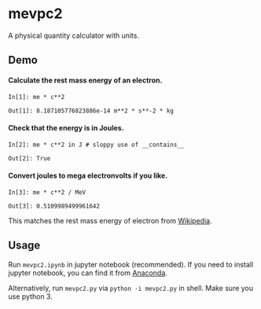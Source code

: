 # mevpc2

A physical quantity calculator with units.

## Demo

#### Calculate the rest mass energy of an electron.

```
In[1]: me * c**2

Out[1]: 8.187105776823886e-14 m**2 * s**-2 * kg
```

#### Check that the energy is in Joules.

```
In[2]: me * c**2 in J # sloppy use of __contains__

Out[2]: True
```

#### Convert joules to mega electronvolts if you like.

```
In[3]: me * c**2 / MeV

Out[3]: 0.5109989499961642
```

This matches the rest mass energy of electron from [Wikipedia](https://en.wikipedia.org/wiki/Electron_rest_mass).

<!-- ## Another Demo

Calculating the relativistic total energy of electron moving at 0.8c.

#### Method 1. Use ![equation](http://latex.codecogs.com/gif.latex?E=\gamma%20mc^2)

#### Calculate gamma factor at 0.8c.

```
In[4]: gamma = 1 / (1 - 0.8**2) ** 0.5
       gamma

Out[4]: 1.666666666666667
```

#### Plug in to the relativistic total energy formula.

```
In[5]: gamma * me * c**2

Out[5]: 1.3645176294706481e-13 m**2 * s**-2 * kg
```

#### Convert to mega electronvolts if you like.

```
In[6]: gamma * me * c**2 / MeV

Out[6]: 0.851664916660274
```

#### Method 2. Use ![equation](http://latex.codecogs.com/gif.latex?E^2=p^2c^2+m^2c^4)

#### Calculate the relativistic momentum of the electron.

```
In[7]: p = gamma * me * 0.8*c
       p

Out[7]: 3.6412327076504325e-22 m * s**-1 * kg
```

#### Plug in to the relativistic total energy formula.

```
In[8]: (p**2 * c**2 + me**2 * c**4) ** 0.5

Out[8]: 1.364517629470648e-13 m**2.0 * s**-2.0 * kg
```

#### Convert to mega electronvolts if you like.

```
In[9]: (p**2 * c**2 + me**2 * c**4) ** 0.5 / MeV

Out[9]: 0.8516649166602738
```

This matches the value calculated using method 1. -->

## Usage

Run `mevpc2.ipynb` in jupyter notebook (recommended). If you need to install jupyter notebook, you can find it from [Anaconda](https://www.anaconda.com/products/individual).

Alternatively, run `mevpc2.py` via `python -i mevpc2.py` in shell. Make sure you use python 3.
